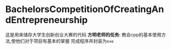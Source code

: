 # BachelorsCompetitionOfCreatingAndEntrepreneurship
这是用来储存大学生创新创业大赛的代码
**方明老师的任务:**
教会cpp的基本使用方法,使他们对于项目有基本的掌握
完成程序并封装为`exe`
